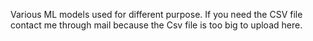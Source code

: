 Various ML models used for different purpose. If you need the CSV file contact me through mail because  the Csv file is too big to upload here.
